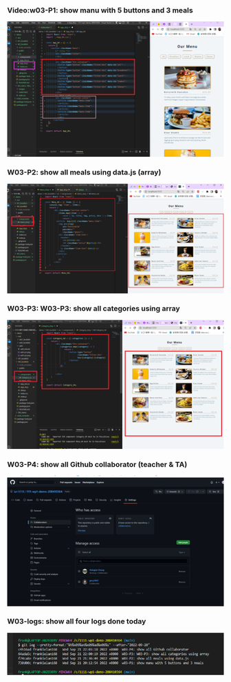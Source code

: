 ### Video:w03-P1: show manu with 5 buttons and 3 meals

![w03-p1.png](w03-p1.png)

### W03-P2: show all meals using data.js (array) 

![w03-p2.png](w03-p2.png)

### W03-P3: W03-P3: show all categories using array

![](w03-p3.png)

### W03-P4: show all Github collaborator (teacher & TA)

![](w03-p4.png)

### W03-logs: show all four logs done today

![](w03-logs.png)